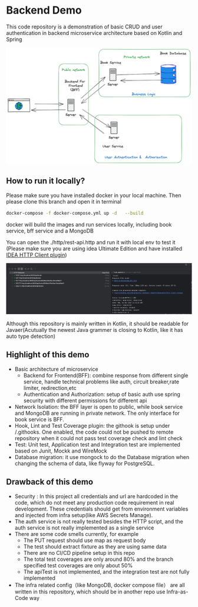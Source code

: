 # Backend Demo
This code repository is a demonstration of basic CRUD and user authentication in backend microservice architecture based on Kotlin and Spring

![gxp 1107.png](gxp%201107.png)

## How to run it locally?

Please make sure you have installed docker in your local machine. Then please clone this branch and open it in terminal

```bash
docker-compose -f docker-compose.yml up -d   --build  
```
docker will build the images and run services locally, including book service, bff service and a MongoDB

You can open the ./http/rest-api.http and run it with local env to test it (Please make sure you are using idea Ultimate Edition and have installed [IDEA HTTP Client plugin]( https://plugins.jetbrains.com/plugin/13121-http-client))

![test result.png](test%20result.png)

Although this repository is mainly written in Kotlin, it should be readable for Javaer(Acutually the newest Java grammer is closing to Kotlin, like it has auto type detection)

## Highlight of this demo

- Basic architecture of microservice
  - Backend for Frontend(BFF): combine response from different single service, handle technical problems like auth, circuit breaker,rate limiter, redirection,etc
  - Authentication and Authorization: setup of basic auth use spring security with different permissions for different api
- Network Isolation: the BFF layer is open to public, while book service and MongoDB are running in private network. The only interface for book service is BFF.
- Hook, Lint and Test Coverage plugin: the githook is setup under /.githooks. One enabled, the code could not be pushed to remote repository when it could not pass test coverage check and lint check
- Test: Unit test, Application test and Integration test are implemented based on Junit, Mockk and WireMock
- Database migration: it use mongock to do the Database migration when changing the schema of data, like flyway for PostgreSQL.

## Drawback of this demo
- Security : In this project all credentials and url are hardcoded in the code, which do not meet any production code requirement in real development. These credentials should get from environment variables and injected from infra setup(like AWS Secrets Manage).
- The auth service is not really tested besides the HTTP script, and the auth service is not really implemented as a single service
- There are some code smells currently, for example
  - The PUT request should use map as request body
  - The test should extract fixture as they are using same data
  - There are no CI/CD pipeline setup in this repo
  - The total test coverages are only around 80% and the branch specified test coverages are only about 50%
  - The apiTest is not implemented, and the integration test are not fully implemented
- The infra related config（like MongoDB, docker compose file） are all written in this repository, which should be in another repo use Infra-as-Code way
